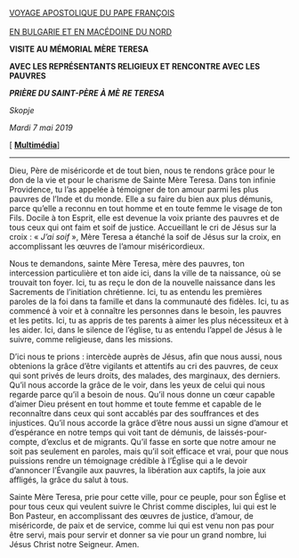 [VOYAGE APOSTOLIQUE DU PAPE FRANÇOIS \
\
EN BULGARIE ET EN MACÉDOINE DU NORD](http://w2.vatican.va/content/francesco/fr/travels/2019/outside/documents/papa-francesco-bulgaria-macedoniadelnord-2019.html)

**VISITE AU MÉMORIAL MÈRE TERESA**

**AVEC LES REPRÉSENTANTS RELIGIEUX ET RENCONTRE AVEC LES PAUVRES**

***PRIÈRE DU SAINT-PÈRE À MÈ*** ***RE TERESA***

*Skopje*

*Mardi 7 mai 2019*

[ **[Multimédia](http://w2.vatican.va/content/francesco/fr/events/event.dir.html/content/vaticanevents/fr/2019/5/7/preghiera-macedoniadelnord.html)**]

* * *

Dieu, Père de miséricorde et de tout bien, nous te rendons grâce pour le don de la vie et pour le charisme de Sainte Mère Teresa. Dans ton infinie Providence, tu l’as appelée à témoigner de ton amour parmi les plus pauvres de l’Inde et du monde. Elle a su faire du bien aux plus démunis, parce qu’elle a reconnu en tout homme et en toute femme le visage de ton Fils. Docile à ton Esprit, elle est devenue la voix priante des pauvres et de tous ceux qui ont faim et soif de justice. Accueillant le cri de Jésus sur la croix : « *J’ai soif* », Mère Teresa a étanché la soif de Jésus sur la croix, en accomplissant les œuvres de l’amour miséricordieux.

Nous te demandons, sainte Mère Teresa, mère des pauvres, ton intercession particulière et ton aide ici, dans la ville de ta naissance, où se trouvait ton foyer. Ici, tu as reçu le don de la nouvelle naissance dans les Sacrements de l’initiation chrétienne. Ici, tu as entendu les premières paroles de la foi dans ta famille et dans la communauté des fidèles. Ici, tu as commencé à voir et à connaître les personnes dans le besoin, les pauvres et les petits. Ici, tu as appris de tes parents à aimer les plus nécessiteux et à les aider. Ici, dans le silence de l’église, tu as entendu l’appel de Jésus à le suivre, comme religieuse, dans les missions.

D’ici nous te prions : intercède auprès de Jésus, afin que nous aussi, nous obtenions la grâce d’être vigilants et attentifs au cri des pauvres, de ceux qui sont privés de leurs droits, des malades, des marginaux, des derniers. Qu’il nous accorde la grâce de le voir, dans les yeux de celui qui nous regarde parce qu’il a besoin de nous. Qu’il nous donne un cœur capable d’aimer Dieu présent en tout homme et toute femme et capable de le reconnaître dans ceux qui sont accablés par des souffrances et des injustices. Qu’il nous accorde la grâce d’être nous aussi un signe d’amour et d’espérance en notre temps qui voit tant de démunis, de laissés-pour-compte, d’exclus et de migrants. Qu’il fasse en sorte que notre amour ne soit pas seulement en paroles, mais qu’il soit efficace et vrai, pour que nous puissions rendre un témoignage crédible à l’Église qui a le devoir d’annoncer l’Évangile aux pauvres, la libération aux captifs, la joie aux affligés, la grâce du salut à tous.

Sainte Mère Teresa, prie pour cette ville, pour ce peuple, pour son Église et pour tous ceux qui veulent suivre le Christ comme disciples, lui qui est le Bon Pasteur, en accomplissant des œuvres de justice, d’amour, de miséricorde, de paix et de service, comme lui qui est venu non pas pour être servi, mais pour servir et donner sa vie pour un grand nombre, lui Jésus Christ notre Seigneur. Amen.
